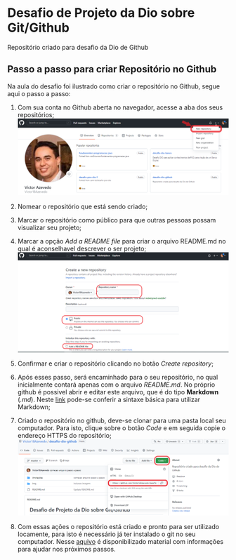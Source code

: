 # Desafio de Projeto da Dio sobre Git/Github
Repositório criado para desafio da Dio de Github

## Passo a passo para criar Repositório no Github
Na aula do desafio foi ilustrado como criar o repositório no Github, segue aqui o passo a passo:
1. Com sua conta no Github aberta no navegador, acesse a aba dos seus repositórios;
![Página do perfil Github](/img/img-github.png)

2. Nomear o repositório que está sendo criado;

3. Marcar o repositório como público para que outras pessoas possam visualizar seu projeto;

4. Marcar a opção *Add a README file* para criar o arquivo README.md no qual é aconselhavel descrever o ser projeto;
![Criar repositorio](/img/img-criar-repositorio.png)

5. Confirmar e criar o repositório clicando no botão *Create repository*;

6. Após esses passo, será encaminhado para o seu repositório, no qual inicialmente contará apenas com o arquivo *README.md*. No próprio github é possivel abrir e editar este arquivo, que é do tipo **Markdown** (*.md*). Neste [link](https://www.markdownguide.org/basic-syntax/) pode-se conferir a sintaxe básica para utilizar Markdown;

7. Criado o repositório no github, deve-se clonar para uma pasta local seu computador. Para isto, clique sobre o botão *Code* e em seguida copie o endereço HTTPS do repositório;
![Copiando HTTPS ](/img/img-copiar-https.png)

8. Com essas ações o repositório está criado e pronto para ser utilizado locamente, para isto é necessário já ter instalado o git no seu computador. Nesse [aquivo](links-uteis.md) é disponibilizado material com informações para ajudar nos próximos passos.
